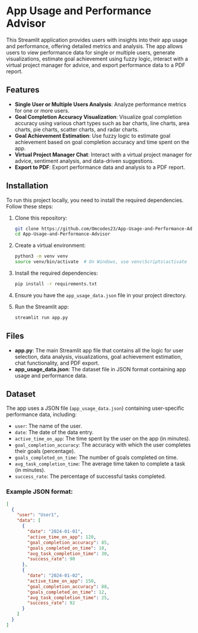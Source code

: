 # App Usage and Performance Advisor

This Streamlit application provides users with insights into their app usage and performance, offering detailed metrics and analysis. The app allows users to view performance data for single or multiple users, generate visualizations, estimate goal achievement using fuzzy logic, interact with a virtual project manager for advice, and export performance data to a PDF report.

## Features

- **Single User or Multiple Users Analysis**: Analyze performance metrics for one or more users.
- **Goal Completion Accuracy Visualization**: Visualize goal completion accuracy using various chart types such as bar charts, line charts, area charts, pie charts, scatter charts, and radar charts.
- **Goal Achievement Estimation**: Use fuzzy logic to estimate goal achievement based on goal completion accuracy and time spent on the app.
- **Virtual Project Manager Chat**: Interact with a virtual project manager for advice, sentiment analysis, and data-driven suggestions.
- **Export to PDF**: Export performance data and analysis to a PDF report.

## Installation

To run this project locally, you need to install the required dependencies. Follow these steps:

1. Clone this repository:

    ```bash
    git clone https://github.com/Omcodes23/App-Usage-and-Performance-Advisor.git
    cd App-Usage-and-Performance-Advisor
    ```

2. Create a virtual environment:

    ```bash
    python3 -m venv venv
    source venv/bin/activate  # On Windows, use venv\Scripts\activate
    ```

3. Install the required dependencies:

    ```bash
    pip install -r requirements.txt
    ```

4. Ensure you have the `app_usage_data.json` file in your project directory.

5. Run the Streamlit app:

    ```bash
    streamlit run app.py
    ```

## Files

- **app.py**: The main Streamlit app file that contains all the logic for user selection, data analysis, visualizations, goal achievement estimation, chat functionality, and PDF export.
- **app_usage_data.json**: The dataset file in JSON format containing app usage and performance data.

## Dataset

The app uses a JSON file (`app_usage_data.json`) containing user-specific performance data, including:

- `user`: The name of the user.
- `date`: The date of the data entry.
- `active_time_on_app`: The time spent by the user on the app (in minutes).
- `goal_completion_accuracy`: The accuracy with which the user completes their goals (percentage).
- `goals_completed_on_time`: The number of goals completed on time.
- `avg_task_completion_time`: The average time taken to complete a task (in minutes).
- `success_rate`: The percentage of successful tasks completed.

### Example JSON format:

```json
[
  {
    "user": "User1",
    "data": [
      {
        "date": "2024-01-01",
        "active_time_on_app": 120,
        "goal_completion_accuracy": 85,
        "goals_completed_on_time": 10,
        "avg_task_completion_time": 30,
        "success_rate": 90
      },
      {
        "date": "2024-01-02",
        "active_time_on_app": 150,
        "goal_completion_accuracy": 88,
        "goals_completed_on_time": 12,
        "avg_task_completion_time": 25,
        "success_rate": 92
      }
    ]
  }
]
